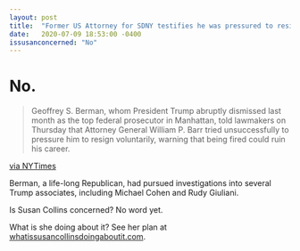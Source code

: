 ```yaml
---
layout: post
title:  "Former US Attorney for SDNY testifies he was pressured to resign?"
date:   2020-07-09 18:53:00 -0400
issusanconcerned: "No"
---
```

# No.

> Geoffrey S. Berman, whom President Trump abruptly dismissed last month as the top federal prosecutor in Manhattan, told lawmakers on Thursday that Attorney General William P. Barr tried unsuccessfully to pressure him to resign voluntarily, warning that being fired could ruin his career.

[via NYTimes](https://www.nytimes.com/2020/07/09/us/politics/top-manhattan-prosecutor-ousted-by-trump-details-firing.html)

Berman, a life-long Republican, had pursued investigations into several Trump associates, including Michael Cohen and Rudy Giuliani.

Is Susan Collins concerned? No word yet.

What is she doing about it? See her plan at [whatissusancollinsdoingaboutit.com](https://whatissusancollinsdoingaboutit.com).
